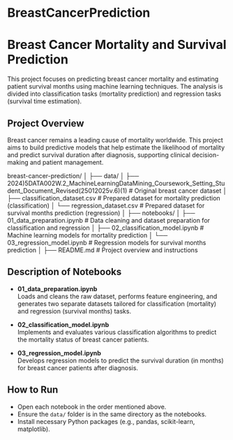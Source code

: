 # BreastCancerPrediction

# Breast Cancer Mortality and Survival Prediction

This project focuses on predicting breast cancer mortality and estimating patient survival months using machine learning techniques. The analysis is divided into classification tasks (mortality prediction) and regression tasks (survival time estimation).

## Project Overview

Breast cancer remains a leading cause of mortality worldwide. This project aims to build predictive models that help estimate the likelihood of mortality and predict survival duration after diagnosis, supporting clinical decision-making and patient management.

breast-cancer-prediction/
│
├── data/
│ ├── 2024)5DATA002W.2_MachineLearningDataMining_Coursework_Setting_Student_Document_Revised(25012025v.6)(1) # Original breast cancer dataset
│ ├── classification_dataset.csv # Prepared dataset for mortality prediction (classification)
│ └── regression_dataset.csv # Prepared dataset for survival months prediction (regression)
│
├── notebooks/
│ ├── 01_data_preparation.ipynb # Data cleaning and dataset preparation for classification and regression
│ ├── 02_classification_model.ipynb # Machine learning models for mortality prediction
│ └── 03_regression_model.ipynb # Regression models for survival months prediction
│
├── README.md # Project overview and instructions

## Description of Notebooks

- **01_data_preparation.ipynb**  
  Loads and cleans the raw dataset, performs feature engineering, and generates two separate datasets tailored for classification (mortality) and regression (survival months) tasks.

- **02_classification_model.ipynb**  
  Implements and evaluates various classification algorithms to predict the mortality status of breast cancer patients.

- **03_regression_model.ipynb**  
  Develops regression models to predict the survival duration (in months) for breast cancer patients after diagnosis.

## How to Run

- Open each notebook in the order mentioned above.
- Ensure the `data/` folder is in the same directory as the notebooks.
- Install necessary Python packages (e.g., pandas, scikit-learn, matplotlib).
